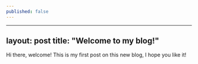 ```yaml
---
published: false
---
```

---
layout:	post
title:	"Welcome to my blog!"
---


Hi there, welcome! This is my first post on this new blog, I hope you like it!